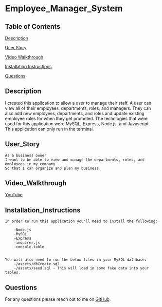 # Employee_Manager_System

## Table of Contents

[Description](#Description)  

[User Story](#User_Story)  

[Video Walkthrough](#Video_Walkthrough)  

[Installation Instructions](#Installation_Instructions)  

[Questions](#Questions)  


## Description

I created this application to allow a user to manage their staff. A user can view all of their employees, departments, roles, and managers. They can also add new employees, departments, and roles and update existing employee roles for when they get promoted. The technlogies that were used for this application were MySQL, Express, Node.js, and Javascript. This application can only run in the terminal.

## User_Story
```
As a business owner
I want to be able to view and manage the departments, roles, and employees in my company
So that I can organize and plan my business
```

## Video_Walkthrough

[YouTube](https://www.youtube.com/watch?v=qmhsRQqq1Yk)


## Installation_Instructions
```
In order to run this application you'll need to install the following:

    -Node.js
    -MySQL
    -Express
    -inquirer.js
    -console.table


You will also need to run the below files in your MySQL database:
    -/assets/dbCreate.sql
    -/assets/seed.sql - This will load in some fake data into your tables.
```

## Questions

For any questions please reach out to me on [GitHub](https://github.com/FarisKadir).
